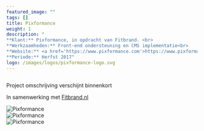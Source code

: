```yaml
---
featured_image: ""
tags: []
title: Pixformance
weight: 1
description: "
**Klant:** Pixformance, in opdracht van Fitbrand. <br> 
**Werkzaamheden:** Front-end ondersteuning en CMS implementatie<br> 
**Website:** <a href='https://www.pixformance.com'>https://www.pixformance.com</a><br>
**Periode:** Herfst 2017"
logo: /images/logos/pixformance-logo.svg
---
```


<div><img class="m10-b block center" src="/images/clients/pixformance/pixformance-case-header.jpg" alt=""></div>

<div class="layout p3-lr m10-b">
  <div class="w-large center">
    <p>Project omschrijving verschijnt binnenkort </p>
    <p>In samenwerking met <a href="http://fitbrand.nl/">Fitbrand.nl</a></p>
  </div>
</div>

<div class="wrapper bg-gray-light clearfix">
 <div class="layout p3-lr p10-t">
 <div class="case center m10-b">
  <img 
    class="block" src="/images/clients/pixformance/pixformance-home.png" 
    srcset="/images/clients/pixformance/pixformance-home@2x.png 2x"
    alt="Pixformance">
  </div>
 </div>
</div>


<div class="wrapper bg-green clearfix">
 <div class="layout p3-lr p10-t">
  <div class="case center m10-b">
    <img 
    class="block" src="/images/clients/pixformance/pixformance-mobile.png" 
    srcset="/images/clients/pixformance/pixformance-mobile@2x.png 2x"
    alt="Pixformance">
    </div>
 </div>
</div>

<div class="wrapper bg-gray-light clearfix">
 <div class="layout p3-lr m6-b p10-t">
 <div class="case center m10-b">
   <img 
    class="block" src="/images/clients/pixformance/pixformance-blog.png" 
    srcset="/images/clients/pixformance/pixformance-blog@2x.png 2x"
    alt="Pixformance">
  </div>  
 </div>
</div>



<div><img class="block center" src="/images/clients/pixformance/pixformance-case-body.jpg" alt=""></div>

